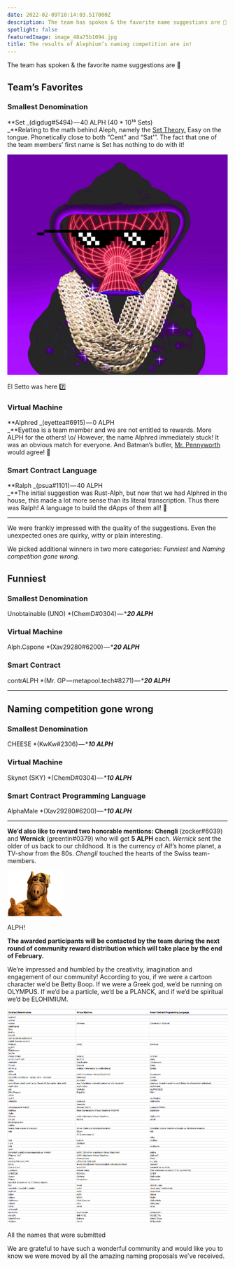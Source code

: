 ```yaml
---
date: 2022-02-09T10:14:03.517000Z
description: The team has spoken & the favorite name suggestions are 🥁
spotlight: false
featuredImage: image_48a75b1094.jpg
title: The results of Alephium’s naming competition are in!
---
```

The team has spoken & the favorite name suggestions are 🥁

## Team’s Favorites

### Smallest Denomination

**Set _(digdug#5494) — 40 ALPH (40 \* 10¹⁸ Sets)  
_**Relating to the math behind Aleph, namely the [Set Theory.](https://en.wikipedia.org/wiki/Set_theory) Easy on the tongue. Phonetically close to both “Cent” and “Sat’”. The fact that one of the team members’ first name is Set has nothing to do with it!

![](image_48a75b1094.jpg)

El Setto was here 7️⃣

### Virtual Machine

**Alphred _(eyettea#6915) — 0 ALPH  
_**Eyettea is a team member and we are not entitled to rewards. More ALPH for the others! \o/ However, the name Alphred immediately stuck! It was an obvious match for everyone. And Batman’s butler, [Mr. Pennyworth](https://en.wikipedia.org/wiki/Alfred_Pennyworth) would agree! 🦇

### Smart Contract Language

**Ralph _(psua#1101) — 40 ALPH  
_**The initial suggestion was Rust-Alph, but now that we had Alphred in the house, this made a lot more sense than its literal transcription. Thus there was Ralph! A language to build the dApps of them all! 🦾

---

We were frankly impressed with the quality of the suggestions. Even the unexpected ones are quirky, witty or plain interesting.

We picked additional winners in two more categories: _Funniest_ and _Naming competition gone wrong._

## Funniest

### Smallest Denomination

Unobtainable (UNO) \*(ChemD#0304) — \***_20 ALPH_**

### Virtual Machine

Alph.Capone \*(Xav29280#6200) — \***_20 ALPH_**

### Smart Contract

contrALPH \*(Mr. GP — metapool.tech#8271) — \***_20 ALPH_**

---

## Naming competition gone wrong

### Smallest Denomination

CHEESE \*(KwKw#2306) — \***_10 ALPH_**

### Virtual Machine

Skynet (SKY) \*(ChemD#0304) — \***_10 ALPH_**

### Smart Contract Programming Language

AlphaMale \*(Xav29280#6200) — \***_10 ALPH_**

---

**We’d also like to reward two honorable mentions: Chengli** (zocker#6039) and **Wernick** (greentin#0379) who will get **5 ALPH** each. _Wernick_ sent the older of us back to our childhood. It is the currency of Alf’s home planet, a TV-show from the 80s. _Chengli_ touched the hearts of the Swiss team-members.

![](image_6953f1eda5.png)

ALPH!

**The awarded participants will be contacted by the team during the next round of community reward distribution which will take place by the end of February.**

We’re impressed and humbled by the creativity, imagination and engagement of our community! According to you, if we were a cartoon character we’d be Betty Boop. If we were a Greek god, we’d be running on OLYMPUS. If we’d be a particle, we’d be a PLANCK, and if we’d be spiritual we’d be ELOHIMIUM.

![](image_2ce9071039.jpg)

All the names that were submitted

We are grateful to have such a wonderful community and would like you to know we were moved by all the amazing naming proposals we’ve received.
